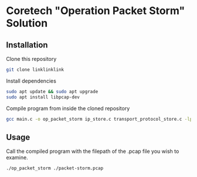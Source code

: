 # Coretech "Operation Packet Storm" Solution

## Installation
Clone this repository
```bash
git clone linklinklink
```
Install dependencies
```bash
sudo apt update && sudo apt upgrade
sudo apt install libpcap-dev
```
Compile program from inside the cloned repository
```bash
gcc main.c -o op_packet_storm ip_store.c transport_protocol_store.c -lpcap
```

## Usage
Call the compiled program with the filepath of the .pcap file you wish to examine.
```bash
./op_packet_storm ./packet-storm.pcap
```
